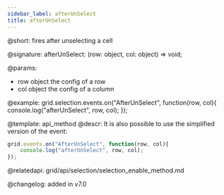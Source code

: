 ```yaml
---
sidebar_label: afterUnSelect
title: afterUnSelect
---          
```


@short: fires after unselecting a cell

@signature: afterUnSelect: (row: object, col: object) => void;

@params:

- row		object		the config of a row
- col       object      the config of a column


@example:
grid.selection.events.on("AfterUnSelect", function(row, col){
    console.log("afterUnSelect", row, col); 
});


@template: api_method
@descr:
It is also possible to use the simplified version of the event:

~~~js
grid.events.on("AfterUnSelect", function(row, col){
    console.log("afterUnSelect", row, col); 
});
~~~



@relatedapi: 
grid/api/selection/selection_enable_method.md

@changelog:
added in v7.0